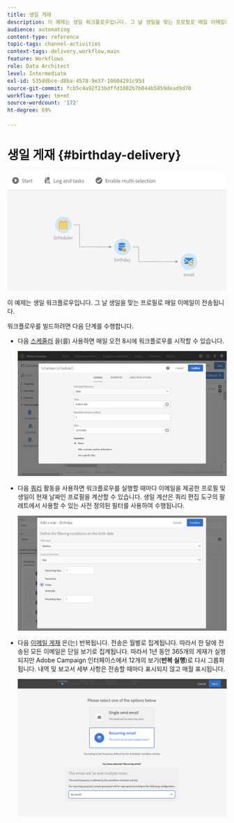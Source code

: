 ```yaml
---
title: 생일 게재
description: 이 예제는 생일 워크플로우입니다. 그 날 생일을 맞는 프로필로 매일 이메일이 전송됩니다.
audience: automating
content-type: reference
topic-tags: channel-activities
context-tags: delivery,workflow,main
feature: Workflows
role: Data Architect
level: Intermediate
exl-id: 535ddbce-d8ba-4578-9e37-10604291c95d
source-git-commit: fcb5c4a92f23bdffd1082b7b044b5859dead9d70
workflow-type: tm+mt
source-wordcount: '172'
ht-degree: 69%

---
```


# 생일 게재 {#birthday-delivery}

![](assets/wkf_delivery_example_1.png)

이 예제는 생일 워크플로우입니다. 그 날 생일을 맞는 프로필로 매일 이메일이 전송됩니다.

워크플로우를 빌드하려면 다음 단계를 수행합니다.

* 다음 [스케줄러](../../automating/using/scheduler.md) 을(를) 사용하면 매일 오전 8시에 워크플로우를 시작할 수 있습니다.

   ![](assets/wkf_delivery_example_2.png)

* 다음 [쿼리](../../automating/using/query.md) 활동을 사용하면 워크플로우를 실행할 때마다 이메일을 제공한 프로필 및 생일이 현재 날짜인 프로필을 계산할 수 있습니다. 생일 계산은 쿼리 편집 도구의 팔레트에서 사용할 수 있는 사전 정의된 필터를 사용하여 수행됩니다.

   ![](assets/wkf_delivery_example_3.png)

* 다음 [이메일 게재](../../automating/using/email-delivery.md) 은(는) 반복됩니다. 전송은 월별로 집계됩니다. 따라서 한 달에 전송된 모든 이메일은 단일 보기로 집계됩니다. 따라서 1년 동안 365개의 게재가 실행되지만 Adobe Campaign 인터페이스에서 12개의 보기(**반복 실행**)로 다시 그룹화됩니다. 내역 및 보고서 세부 사항은 전송할 때마다 표시되지 않고 매월 표시됩니다.

   ![](assets/wkf_delivery_example_4.png)
